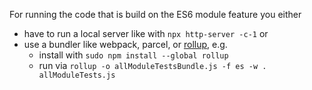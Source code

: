 For running the code that is build on the ES6 module feature you either
- have to run a local server like with `npx http-server -c-1` or
- use a bundler like webpack, parcel, or [rollup](https://rollupjs.org), e.g.
  - install with  `sudo npm install --global rollup`
  - run via `rollup -o allModuleTestsBundle.js -f es -w . allModuleTests.js` 
  
        